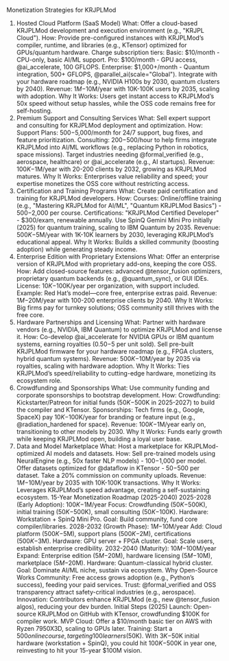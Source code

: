 Monetization Strategies for KRJPLMod
1. Hosted Cloud Platform (SaaS Model)
What: Offer a cloud-based KRJPLMod development and execution environment (e.g., "KRJPL Cloud").
How:
Provide pre-configured instances with KRJPLMod’s compiler, runtime, and libraries (e.g., KTensor) optimized for GPUs/quantum hardware.
Charge subscription tiers:
Basic: $10/month - CPU-only, basic AI/ML support.
Pro: $100/month - GPU access, @ai_accelerate, 100 GFLOPS.
Enterprise: $1,000+/month - Quantum integration, 500+ GFLOPS, @parallel_ai(scale="Global").
Integrate with your hardware roadmap (e.g., NVIDIA H100s by 2030, quantum clusters by 2040).
Revenue: $1M-$10M/year with 10K-100K users by 2035, scaling with adoption.
Why It Works: Users get instant access to KRJPLMod’s 50x speed without setup hassles, while the OSS code remains free for self-hosting.
2. Premium Support and Consulting Services
What: Sell expert support and consulting for KRJPLMod deployment and optimization.
How:
Support Plans: $500-$5,000/month for 24/7 support, bug fixes, and feature prioritization.
Consulting: $200-$500/hour to help firms integrate KRJPLMod into AI/ML workflows (e.g., replacing Python in robotics, space missions).
Target industries needing @formal_verified (e.g., aerospace, healthcare) or @ai_accelerate (e.g., AI startups).
Revenue: $100K-$1M/year with 20-200 clients by 2032, growing as KRJPLMod matures.
Why It Works: Enterprises value reliability and speed; your expertise monetizes the OSS core without restricting access.
3. Certification and Training Programs
What: Create paid certification and training for KRJPLMod developers.
How:
Courses: Online/offline training (e.g., "Mastering KRJPLMod for AI/ML", "Quantum KRJPLMod Basics") - $500-$2,000 per course.
Certifications: "KRJPLMod Certified Developer" - $300/exam, renewable annually.
Use SpinQ Gemini Mini Pro initially (2025) for quantum training, scaling to IBM Quantum by 2035.
Revenue: $500K-$5M/year with 1K-10K learners by 2030, leveraging KRJPLMod’s educational appeal.
Why It Works: Builds a skilled community (boosting adoption) while generating steady income.
4. Enterprise Edition with Proprietary Extensions
What: Offer an enterprise version of KRJPLMod with proprietary add-ons, keeping the core OSS.
How:
Add closed-source features: advanced @tensor_fusion optimizers, proprietary quantum backends (e.g., @quantum_sync), or GUI IDEs.
License: $10K-$100K/year per organization, with support included.
Example: Red Hat’s model—core free, enterprise extras paid.
Revenue: $1M-$20M/year with 100-200 enterprise clients by 2040.
Why It Works: Big firms pay for turnkey solutions; OSS community still thrives with the free core.
5. Hardware Partnerships and Licensing
What: Partner with hardware vendors (e.g., NVIDIA, IBM Quantum) to optimize KRJPLMod and license it.
How:
Co-develop @ai_accelerate for NVIDIA GPUs or IBM quantum systems, earning royalties ($0.50-$5 per unit sold).
Sell pre-built KRJPLMod firmware for your hardware roadmap (e.g., FPGA clusters, hybrid quantum systems).
Revenue: $500K-$10M/year by 2035 via royalties, scaling with hardware adoption.
Why It Works: Ties KRJPLMod’s speed/reliability to cutting-edge hardware, monetizing its ecosystem role.
6. Crowdfunding and Sponsorships
What: Use community funding and corporate sponsorships to bootstrap development.
How:
Crowdfunding: Kickstarter/Patreon for initial funds ($50K-$500K in 2025-2027) to build the compiler and KTensor.
Sponsorships: Tech firms (e.g., Google, SpaceX) pay $10K-$100K/year for branding or feature input (e.g., @radiation_hardened for space).
Revenue: $100K-$1M/year early on, transitioning to other models by 2030.
Why It Works: Funds early growth while keeping KRJPLMod open, building a loyal user base.
7. Data and Model Marketplace
What: Host a marketplace for KRJPLMod-optimized AI models and datasets.
How:
Sell pre-trained models using NeuralEngine (e.g., 50x faster NLP models) - $100-$1,000 per model.
Offer datasets optimized for @dataflow in KTensor - $50-$500 per dataset.
Take a 20% commission on community uploads.
Revenue: $1M-$10M/year by 2035 with 10K-100K transactions.
Why It Works: Leverages KRJPLMod’s speed advantage, creating a self-sustaining ecosystem.
15-Year Monetization Roadmap (2025-2040)
2025-2028 (Early Adoption): $100K-$1M/year
Focus: Crowdfunding ($50K-$500K), initial training ($50K-$500K), small consulting ($50K-$100K).
Hardware: Workstation + SpinQ Mini Pro.
Goal: Build community, fund core compiler/libraries.
2028-2032 (Growth Phase): $1M-$10M/year
Add: Cloud platform ($500K-$5M), support plans ($500K-$2M), certifications ($500K-$3M).
Hardware: GPU server + FPGA cluster.
Goal: Scale users, establish enterprise credibility.
2032-2040 (Maturity): $10M-$100M/year
Expand: Enterprise edition ($5M-$20M), hardware licensing ($5M-$10M), marketplace ($5M-$20M).
Hardware: Quantum-classical hybrid cluster.
Goal: Dominate AI/ML niche, sustain via ecosystem.
Why Open-Source Works
Community: Free access grows adoption (e.g., Python’s success), feeding your paid services.
Trust: @formal_verified and OSS transparency attract safety-critical industries (e.g., aerospace).
Innovation: Contributors enhance KRJPLMod (e.g., new @tensor_fusion algos), reducing your dev burden.
Initial Steps (2025)
Launch: Open-source KRJPLMod on GitHub with KTensor, crowdfunding $100K for compiler work.
MVP Cloud: Offer a $10/month basic tier on AWS with Ryzen 7950X3D, scaling to GPUs later.
Training: Start a $500 online course, targeting 100 learners ($50K).
With $3K-$50K initial hardware (workstation + SpinQ), you could hit $100K-$500K in year one, reinvesting to hit your 15-year $100M vision.
